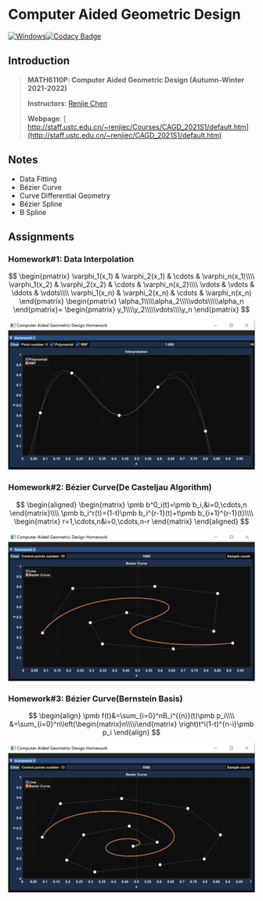 # Computer Aided Geometric Design

[![Windows](https://github.com/Chaphlagical/CAGD/actions/workflows/windows.yml/badge.svg)](https://github.com/Chaphlagical/CAGD/actions/workflows/windows.yml)[![Codacy Badge](https://app.codacy.com/project/badge/Grade/7d1444c2898c40a3a70ea9e2f6903929)](https://www.codacy.com/gh/Chaphlagical/CAGD/dashboard?utm_source=github.com&amp;utm_medium=referral&amp;utm_content=Chaphlagical/CAGD&amp;utm_campaign=Badge_Grade)

## Introduction

> **MATH6110P: Computer Aided Geometric Design (Autumn-Winter 2021-2022)**
>
> **Instructors**: [Renjie Chen](http://staff.ustc.edu.cn/~renjiec)
>
> **Webpage**: [ http://staff.ustc.edu.cn/~renjiec/Courses/CAGD_2021S1/default.htm](http://staff.ustc.edu.cn/~renjiec/CAGD_2021S1/default.htm)

## Notes

* Data Fitting
* Bézier Curve
* Curve Differential Geometry
* Bézier Spline
* B Spline

## Assignments

### Homework#1: Data Interpolation

$$
\begin{pmatrix}
		\varphi_1(x_1) & \varphi_2(x_1) & \cdots & \varphi_n(x_1)\\\\
		\varphi_1(x_2) & \varphi_2(x_2) & \cdots & \varphi_n(x_2)\\\\
		\vdots & \vdots & \ddots & \vdots\\\\
		\varphi_1(x_n) & \varphi_2(x_n) & \cdots & \varphi_n(x_n)
	\end{pmatrix}
	\begin{pmatrix}
		\alpha_1\\\\\alpha_2\\\\\vdots\\\\\alpha_n
	\end{pmatrix}=
	\begin{pmatrix}
		y_1\\\\y_2\\\\\vdots\\\\y_n
	\end{pmatrix}
$$

![](images/interpolation.png)

### Homework#2: Bézier Curve(De Casteljau Algorithm)

$$
\begin{aligned}
		\begin{matrix}
			\pmb b^0_i(t)=\pmb b_i,&i=0,\cdots,n
		\end{matrix}\\\\
		\pmb b_i^r(t)=(1-t)\pmb b_i^{r-1}(t)+t\pmb b_{i+1}^{r-1}(t)\\\\
		\begin{matrix}
			r=1,\cdots,n&i=0,\cdots,n-r
		\end{matrix}
	\end{aligned}
$$

![](images/bezier1.png)

### Homework#3: Bézier Curve(Bernstein Basis)

$$
\begin{align}
\pmb f(t)&=\sum_{i=0}^nB_i^{(n)}(t)\pmb p_i\\\\
&=\sum_{i=0}^n\left(\begin{matrix}n\\\\i\end{matrix} \right)t^i(1-t)^{n-i}\pmb p_i
\end{align}
$$

![](images/bezier2.png)

